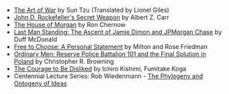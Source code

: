 - [The Art of War](books/the_art_of_war) by Sun Tzu (Translated by Lionel Giles)
- [John D. Rockefeller's Secret Weapon](https://openlibrary.org/works/OL6091923W/John_D._Rockefeller's_secret_weapon) by Albert Z. Carr
- [The House of Morgan](https://www.amazon.com/gp/product/0802144659?ie=UTF8&tag=winikillyou-20&camp=1789&linkCode=xm2&creativeASIN=0802144659) by Ron Chernow
- [Last Man Standing: The Ascent of Jamie Dimon and JPMorgan Chase](https://www.amazon.com/gp/product/1416599541?ie=UTF8&tag=winikillyou-20&camp=1789&linkCode=xm2&creativeASIN=1416599541) by Duff McDonald
- [Free to Choose: A Personal Statement](https://www.amazon.com/Free-Choose-Statement-Milton-Friedman/dp/0156334607) by Milton and Rose Friedman
- [Ordinary Men: Reserve Police Battalion 101 and the Final Solution in Poland](https://www.amazon.com/gp/product/0060995068/ref=as_li_qf_sp_asin_il_tl?ie=UTF8&tag=jordanbpetery-20&camp=1789&creative=9325&linkCode=as2&creativeASIN=0060995068&linkId=07b0fc7f0ed7cc6e4ea86e0ec2e33bae) by Christopher R. Browning
- [The Courage to Be Disliked](https://www.audible.com/pd/The-Courage-to-Be-Disliked-Audiobook/B07BRPQ8LW) by Ichiro Kishimi, Fumitake Koga
- Centennial Lecture Series: Rob Wiedenmann - [The Phylogeny and Ontogeny of Ideas](https://youtu.be/cIdxpGGndIE?si=MuVuNlC92p5QIWFI)
